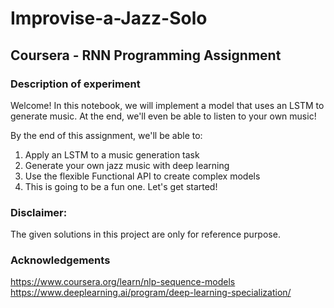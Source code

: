 # Improvise-a-Jazz-Solo

## Coursera - RNN Programming Assignment



### Description of experiment

Welcome! In this notebook, we will implement a model that uses an LSTM to generate music. 
At the end, we'll even be able to listen to your own music!

By the end of this assignment, we'll be able to:

1. Apply an LSTM to a music generation task <br>
2. Generate your own jazz music with deep learning <br>
3. Use the flexible Functional API to create complex models <br>
4. This is going to be a fun one. Let's get started! <br>

### Disclaimer:

The given solutions in this project are only for reference purpose.

### Acknowledgements

https://www.coursera.org/learn/nlp-sequence-models <br>
https://www.deeplearning.ai/program/deep-learning-specialization/
